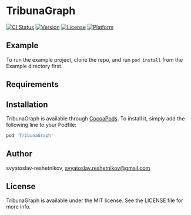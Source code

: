 # TribunaGraph

[![CI Status](https://img.shields.io/travis/svyatoslav-reshetnikov/TribunaGraph.svg?style=flat)](https://travis-ci.org/svyatoslav-reshetnikov/TribunaGraph)
[![Version](https://img.shields.io/cocoapods/v/TribunaGraph.svg?style=flat)](https://cocoapods.org/pods/TribunaGraph)
[![License](https://img.shields.io/cocoapods/l/TribunaGraph.svg?style=flat)](https://cocoapods.org/pods/TribunaGraph)
[![Platform](https://img.shields.io/cocoapods/p/TribunaGraph.svg?style=flat)](https://cocoapods.org/pods/TribunaGraph)

## Example

To run the example project, clone the repo, and run `pod install` from the Example directory first.

## Requirements

## Installation

TribunaGraph is available through [CocoaPods](https://cocoapods.org). To install
it, simply add the following line to your Podfile:

```ruby
pod 'TribunaGraph'
```

## Author

svyatoslav-reshetnikov, svyatoslav.reshetnikov@gmail.com

## License

TribunaGraph is available under the MIT license. See the LICENSE file for more info.
